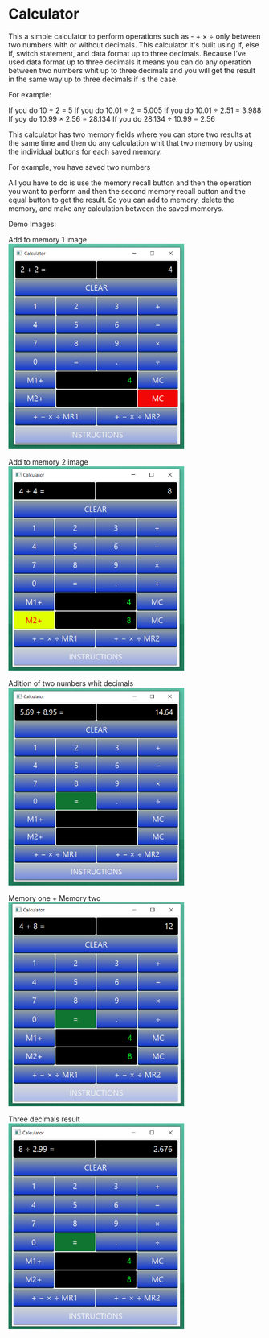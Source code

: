 # Calculator

This a simple calculator to perform operations such as   -  +  ×  ÷  only between two numbers with or without decimals.
This calculator it's built using if, else if, switch statement, and data format up to three decimals.
Because I've used data format up to three decimals it means you can do any operation between two numbers whit up to three decimals
and you will get the result in the same way up to three decimals if is the case.

For example:

If you do 10 ÷ 2 = 5
If you do 10.01 ÷ 2 = 5.005
If you do 10.01 ÷ 2.51 = 3.988
If yoy do 10.99 × 2.56 = 28.134
If you do 28.134 ÷ 10.99 = 2.56

This calculator has two memory fields where you can store two results at the same time and then do any calculation whit that two memory
by using the individual buttons for each saved memory.

For example, you have saved two numbers

All you have to do is use the memory recall button and then the operation you want to perform and then the second memory recall button
and the equal button to get the result.
So you can add to memory, delete the memory, and make any calculation between the saved memorys.

Demo Images:

Add to memory 1 image<br>
<img src="images/addtomemory1.png" width="350"><br>

Add to memory 2 image<br>
<img src="images/addtomemory2.png" width="350"><br>

Adition of two numbers whit decimals<br>
<img src="images/additionoftwonumberswhitdecimals.png" width="350"><br>

Memory one + Memory two <br>
<img src="images/memory1plusmemory2.png" width="350"><br>

Three decimals result<br>
<img src="images/threedecimalrezult.png" width="350">

